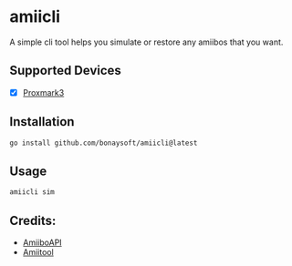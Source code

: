 # amiicli

A simple cli tool helps you simulate or restore any amiibos that you want.

## Supported Devices

- [x] [Proxmark3](https://github.com/RfidResearchGroup/proxmark3)

## Installation

```bash
go install github.com/bonaysoft/amiicli@latest
```

## Usage

```bash
amiicli sim
```

## Credits:

- [AmiiboAPI](https://github.com/N3evin/AmiiboAPI)
- [Amiitool](https://github.com/socram8888/amiitool)
